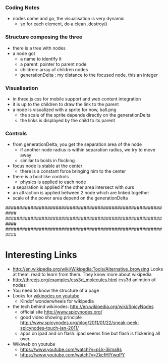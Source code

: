 ### Coding Notes
* nodes come and go, the visualisation is very dynamic
  - so for each element, do a clean .destroy()

### Structure composing the three
* there is a tree with nodes
* a node got
  - a name to identify it
  * a parent: pointer to parent node
  * children: array of children nodes
  * generationDelta : my distance to the focused node. this an integer

### Visualisation
* in three.js css for mobile support and web content integration
* it is up to the children to draw the link to the parent
* a node is visualized with a sprite for now, ball.png
  - the scale of the sprite depends directly on the generationDelta
  - the links is displayed by the child to its parent

### Controls
* from generationDelta, you get the separation area of the node
  * if another node radius is within separation radius, we try to move away
  * similar to boids in flocking 
* focus node is stable at the center
  * there is a constant force bringing him to the center
* there is a boid like controls
  - physics is applied to each node
* a separation is applied if the other area intersect with ours
* an attraction is applied between 2 node which are linked together
* scale of the power area depend on the generationDelta

############################################################
############################################################
############################################################

# Interesting Links
* http://en.wikipedia.org/wiki/Wikipedia:Tools/Alternative_browsing
Looks at them. read to learn from them. They know more about wikipedia
* http://threejs.org/examples/css3d_molecules.html css3d animtion of nodes
* You need to know the structure of a page
* Looks for [wikinodes on youtube](https://www.youtube.com/watch?v=fdiXXxMnqJQ)
    - Kindof wonderwheels for wikipedia
* the tech behind wikinodes: http://en.wikipedia.org/wiki/SpicyNodes
    - official site http://www.spicynodes.org/
    - good video showing principle http://www.spicynodes.org/blog/2011/01/22/sneak-peek-spicynodes-touch-jan-2011/
    - apps on ipad and on flash. ipad seems fine but flash is flickering all over.
* Wikiweb on youtube
    - https://www.youtube.com/watch?v=pLk-3iima9s
    - https://www.youtube.com/watch?v=ZkcfHIYwqPY














